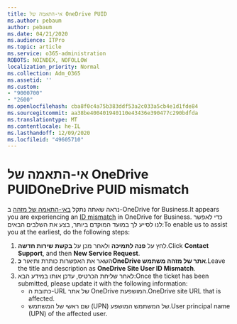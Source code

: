 ```yaml
---
title: אי-התאמה של OneDrive PUID
ms.author: pebaum
author: pebaum
ms.date: 04/21/2020
ms.audience: ITPro
ms.topic: article
ms.service: o365-administration
ROBOTS: NOINDEX, NOFOLLOW
localization_priority: Normal
ms.collection: Adm_O365
ms.assetid: ''
ms.custom:
- "9000700"
- "2600"
ms.openlocfilehash: cba8f0c4a75b383ddf53a2c033a5cb4e1d1fde84
ms.sourcegitcommit: aa38be400401940110e43436e390477c290bdfda
ms.translationtype: MT
ms.contentlocale: he-IL
ms.lasthandoff: 12/09/2020
ms.locfileid: "49605710"
---
```

# <a name="onedrive-puid-mismatch"></a><span data-ttu-id="579e2-102">אי-התאמה של OneDrive PUID</span><span class="sxs-lookup"><span data-stu-id="579e2-102">OneDrive PUID mismatch</span></span>

<span data-ttu-id="579e2-103">נראה שאתה נתקל [באי-התאמה של מזהה](https://docs.microsoft.com/sharepoint/troubleshoot/administration/access-denied-or-need-permission-error-sharepoint-online-or-onedrive-for-business#when-accessing-a-onedrive-site) ב-OneDrive for Business.</span><span class="sxs-lookup"><span data-stu-id="579e2-103">It appears you are experiencing an [ID mismatch](https://docs.microsoft.com/sharepoint/troubleshoot/administration/access-denied-or-need-permission-error-sharepoint-online-or-onedrive-for-business#when-accessing-a-onedrive-site) in OneDrive for Business.</span></span> <span data-ttu-id="579e2-104">כדי לאפשר לנו לסייע לך במועד המוקדם ביותר, בצע את השלבים הבאים:</span><span class="sxs-lookup"><span data-stu-id="579e2-104">To enable us to assist you at the earliest, do the following steps:</span></span>

1. <span data-ttu-id="579e2-105">לחץ על  **פנה לתמיכה** ולאחר מכן על  **בקשת שירות חדשה**.</span><span class="sxs-lookup"><span data-stu-id="579e2-105">Click  **Contact Support**, and then  **New Service Request**.</span></span>
2. <span data-ttu-id="579e2-106">השאר את האפשרות כותרת ותיאור  **כOneDrive אתר של מזהה משתמש**.</span><span class="sxs-lookup"><span data-stu-id="579e2-106">Leave the title and description as  **OneDrive Site User ID Mismatch**.</span></span>
3. <span data-ttu-id="579e2-107">לאחר שליחת הכרטיס, עדכן אותו במידע הבא:</span><span class="sxs-lookup"><span data-stu-id="579e2-107">Once the ticket has been submitted, please update it with the following information:</span></span>
    - <span data-ttu-id="579e2-108">כתובת ה-URL של אתר OneDrive המושפעת.</span><span class="sxs-lookup"><span data-stu-id="579e2-108">OneDrive site URL that is affected.</span></span>
    - <span data-ttu-id="579e2-109">שם ראשי של המשתמש (UPN) של המשתמש המושפע.</span><span class="sxs-lookup"><span data-stu-id="579e2-109">User principal name (UPN) of the affected user.</span></span>
